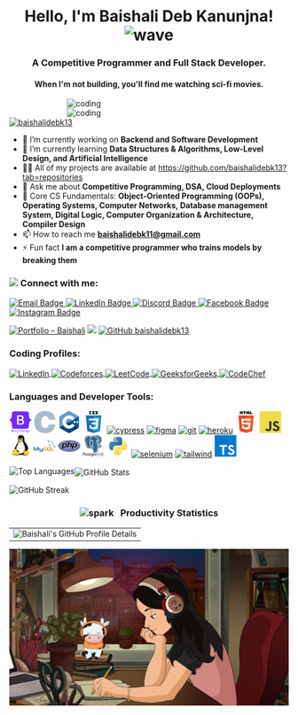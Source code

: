 <h1 align="center">
  Hello, I'm Baishali Deb Kanunjna!
  <img src="https://media.giphy.com/media/hvRJCLFzcasrR4ia7z/giphy.gif" width="35" alt="wave">
</h1>
<h3 align="center">A Competitive Programmer and Full Stack Developer.</h3>
<h4 align="center">When I'm not building, you'll find me watching sci-fi movies.</h4>

<img align="right" alt="coding" width="400" src="https://33.media.tumblr.com/1e568035178b1f4f13559a7068172319/tumblr_ninugsLO3F1tgyrb1o1_500.gif">
<img align="right" alt="coding" width="400" src="https://uploads.toptal.io/blog/image/91302/toptal-blog-image-1434578005589-4e6897ec04cc0b3c7075b9b011ee915c.gif">

<p align="left">
  <a href="https://github.com/ryo-ma/github-profile-trophy">
    <img src="https://github-profile-trophy.vercel.app/?username=baishalidebk13" alt="baishalidebk13">
  </a>
</p>

- 🔭 I’m currently working on **Backend and Software Development**  
- 🌱 I’m currently learning **Data Structures & Algorithms, Low-Level Design, and Artificial Intelligence**  
- 👨‍💻 All of my projects are available at <a href="https://github.com/baishalidebk13?tab=repositories">https://github.com/baishalidebk13?tab=repositories</a>  
- 💬 Ask me about **Competitive Programming, DSA, Cloud Deployments**  
- 💬 Core CS Fundamentals: **Object-Oriented Programming (OOPs), Operating Systems, Computer Networks, Database management System, Digital Logic, Computer Organization & Architecture, Compiler Design**  
- 📫 How to reach me **baishalidebk11@gmail.com**  
- ⚡ Fun fact **I am a competitive programmer who trains models by breaking them**

<h3 align="left">
  <img src="https://github.com/rajput2107/rajput2107/blob/master/Assets/Handshake.gif" height="33">
  Connect with me:
</h3>

<p align="left">
  <!-- Email -->
  <a href="mailto:baishalidebk11@gmail.com">
    <img src="https://img.shields.io/badge/-Email-c14438?style=flat-square&logo=Gmail&logoColor=white" alt="Email Badge">
  </a>
  <!-- LinkedIn -->
  <a href="https://www.linkedin.com/in/baishali-deb-kanunjna-658bba21a/">
    <img src="https://img.shields.io/badge/-LinkedIn-blue?style=flat-square&logo=Linkedin&logoColor=white" alt="LinkedIn Badge">
  </a>
  <!-- Discord (replace with your profile URL if you want) -->
  <a href="https://discord.com/channels/baishali13">
    <img src="https://img.shields.io/badge/-Discord-7289DA?style=flat-square&logo=discord&logoColor=white" alt="Discord Badge">
  </a>
  <!-- Facebook -->
  <a href="https://www.facebook.com/baishalidebkanunjna1293">
    <img src="https://img.shields.io/badge/-Facebook-1877F2?style=flat-square&logo=facebook&logoColor=white" alt="Facebook Badge">
  </a>
  <!-- Instagram -->
  <a href="https://www.instagram.com/_baishali.__/">
    <img src="https://img.shields.io/badge/-Instagram-E4405F?style=flat-square&logo=instagram&logoColor=white" alt="Instagram Badge">
  </a>
</p>

<!-- Baishali badges -->
[![Portfolio – Baishali](https://img.shields.io/badge/PORTFOLIO-Baishali-orange)](https://baishalidebk13.github.io/portfolio_bdk/)
![](https://komarev.com/ghpvc/?username=baishalidebk13&color=dc143c)
[![GitHub baishalidebk13](https://img.shields.io/github/followers/baishalidebk13?label=follow&style=social)](https://github.com/baishalidebk13)

<h3 align="left">Coding Profiles:</h3>

<p align="left">
  <a href="http://linkedin.com/in/baishali-deb-kanunjna-658bba21a" target="_blank">
    <img align="center" src="https://raw.githubusercontent.com/rahuldkjain/github-profile-readme-generator/master/src/images/icons/Social/linked-in-alt.svg" alt="LinkedIn" height="30" width="40">
  </a>
  <a href="https://codeforces.com/profile/baishalidebk_1312" target="_blank">
    <img align="center" src="https://raw.githubusercontent.com/rahuldkjain/github-profile-readme-generator/master/src/images/icons/Social/codeforces.svg" alt="Codeforces" height="30" width="40">
  </a>
  <a href="https://leetcode.com/u/baishalidebk1312/" target="_blank">
    <img align="center" src="https://raw.githubusercontent.com/rahuldkjain/github-profile-readme-generator/master/src/images/icons/Social/leet-code.svg" alt="LeetCode" height="30" width="40">
  </a>
  <a href="https://www.geeksforgeeks.org/user/baishalijgb3/" target="_blank">
    <img align="center" src="https://raw.githubusercontent.com/rahuldkjain/github-profile-readme-generator/master/src/images/icons/Social/geeks-for-geeks.svg" alt="GeeksforGeeks" height="30" width="40">
  </a>
  <a href="https://www.codechef.com/users/baishalidebk13" target="_blank">
    <img align="center" src="https://s3.amazonaws.com/discourseproduction/original/1X/ba28115bd3d5badf6cce0eb175d5875dadee3b12.png" alt="CodeChef" height="30" width="40">
  </a>
</p>

<h3 align="left">Languages and Developer Tools:</h3>
<p align="left">
  <a href="https://getbootstrap.com" target="_blank" rel="noreferrer"><img src="https://raw.githubusercontent.com/devicons/devicon/master/icons/bootstrap/bootstrap-plain-wordmark.svg" alt="bootstrap" width="40" height="40"></a>
  <a href="https://www.cprogramming.com/" target="_blank" rel="noreferrer"><img src="https://raw.githubusercontent.com/devicons/devicon/master/icons/c/c-original.svg" alt="c" width="40" height="40"></a>
  <a href="https://www.w3schools.com/cpp/" target="_blank" rel="noreferrer"><img src="https://raw.githubusercontent.com/devicons/devicon/master/icons/cplusplus/cplusplus-original.svg" alt="cplusplus" width="40" height="40"></a>
  <a href="https://www.w3schools.com/css/" target="_blank" rel="noreferrer"><img src="https://raw.githubusercontent.com/devicons/devicon/master/icons/css3/css3-original-wordmark.svg" alt="css3" width="40" height="40"></a>
  <a href="https://www.cypress.io" target="_blank" rel="noreferrer"><img src="https://raw.githubusercontent.com/simple-icons/simple-icons/6e46ec1fc23b60c8fd0d2f2ff46db82e16dbd75f/icons/cypress.svg" alt="cypress" width="40" height="40"></a>
  <a href="https://www.figma.com/" target="_blank" rel="noreferrer"><img src="https://www.vectorlogo.zone/logos/figma/figma-icon.svg" alt="figma" width="40" height="40"></a>
  <a href="https://git-scm.com/" target="_blank" rel="noreferrer"><img src="https://www.vectorlogo.zone/logos/git-scm/git-scm-icon.svg" alt="git" width="40" height="40"></a>
  <a href="https://heroku.com" target="_blank" rel="noreferrer"><img src="https://www.vectorlogo.zone/logos/heroku/heroku-icon.svg" alt="heroku" width="40" height="40"></a>
  <a href="https://www.w3.org/html/" target="_blank" rel="noreferrer"><img src="https://raw.githubusercontent.com/devicons/devicon/master/icons/html5/html5-original-wordmark.svg" alt="html5" width="40" height="40"></a>
  <a href="https://developer.mozilla.org/en-US/docs/Web/JavaScript" target="_blank" rel="noreferrer"><img src="https://raw.githubusercontent.com/devicons/devicon/master/icons/javascript/javascript-original.svg" alt="javascript" width="40" height="40"></a>
  <a href="https://www.linux.org/" target="_blank" rel="noreferrer"><img src="https://raw.githubusercontent.com/devicons/devicon/master/icons/linux/linux-original.svg" alt="linux" width="40" height="40"></a>
  <a href="https://www.mysql.com/" target="_blank" rel="noreferrer"><img src="https://raw.githubusercontent.com/devicons/devicon/master/icons/mysql/mysql-original-wordmark.svg" alt="mysql" width="40" height="40"></a>
  <a href="https://www.php.net" target="_blank" rel="noreferrer"><img src="https://raw.githubusercontent.com/devicons/devicon/master/icons/php/php-original.svg" alt="php" width="40" height="40"></a>
  <a href="https://www.postgresql.org" target="_blank" rel="noreferrer"><img src="https://raw.githubusercontent.com/devicons/devicon/master/icons/postgresql/postgresql-original-wordmark.svg" alt="postgresql" width="40" height="40"></a>
  <a href="https://www.python.org" target="_blank" rel="noreferrer"><img src="https://raw.githubusercontent.com/devicons/devicon/master/icons/python/python-original.svg" alt="python" width="40" height="40"></a>
  <a href="https://www.selenium.dev" target="_blank" rel="noreferrer"><img src="https://raw.githubusercontent.com/detain/svg-logos/780f25886640cef088af994181646db2f6b1a3f8/svg/selenium-logo.svg" alt="selenium" width="40" height="40"></a>
  <a href="https://tailwindcss.com/" target="_blank" rel="noreferrer"><img src="https://www.vectorlogo.zone/logos/tailwindcss/tailwindcss-icon.svg" alt="tailwind" width="40" height="40"></a>
  <a href="https://www.typescriptlang.org/" target="_blank" rel="noreferrer"><img src="https://raw.githubusercontent.com/devicons/devicon/master/icons/typescript/typescript-original.svg" alt="typescript" width="40" height="40"></a>
</p>

<p>
  <img align="left" src="https://github-readme-stats.vercel.app/api/top-langs?username=baishalidebk13&show_icons=true&locale=en&layout=compact" alt="Top Languages">
</p>
<p>
  <img align="center" src="https://github-readme-stats.vercel.app/api?username=baishalidebk13&show_icons=true&locale=en" alt="GitHub Stats">
</p>
<p>
  <img align="center" src="https://github-readme-streak-stats.herokuapp.com/?user=baishalidebk13" alt="GitHub Streak">
</p>

<h3 align="center">
  <img src="https://media.giphy.com/media/8UHRm5oY4k4FDxq5QG/giphy.gif" width="21" height="36" alt="spark">
  &nbsp; Productivity Statistics
</h3>
<table>
  <tr>
    <td>
      <img
        src="https://github-profile-summary-cards.vercel.app/api/cards/profile-details?username=baishalidebk13&theme=monokai"
        style="display:block; width:100%; height:auto;"
        alt="Baishali's GitHub Profile Details">
    </td>
  </tr>
</table>
<img align ="right" alt="Girl"  width="900" src="Lofi Avatar.png">
